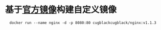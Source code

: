 # 基于[官方镜像](official/Dockerfile)构建自定义镜像

      docker run --name nginx -d -p 8080:80 cugblackcugblack/nginx:v1.1.3

